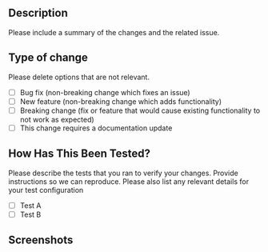 ## Description

 Please include a summary of the changes and the related issue. 

 ## Type of change

 Please delete options that are not relevant.

 - [ ] Bug fix (non-breaking change which fixes an issue)
 - [ ] New feature (non-breaking change which adds functionality)
 - [ ] Breaking change (fix or feature that would cause existing functionality to not work as expected)
 - [ ] This change requires a documentation update

 ## How Has This Been Tested?

 Please describe the tests that you ran to verify your changes. Provide instructions so we can reproduce. Please also list any relevant details for your test configuration

 - [ ] Test A
 - [ ] Test B

 ## Screenshots
